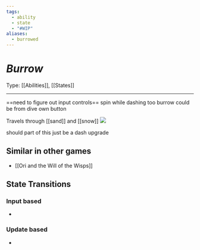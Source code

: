 ```yaml
---
tags:
  - ability
  - state
  - "#WIP"
aliases:
  - burrowed
---
```

# _Burrow_

Type: [[Abilities]], [[States]]

----
==need to figure out input controls==
	spin while dashing too burrow
	could be from dive
	own button


Travels through [[sand]] and [[snow]]
**![](https://lh7-us.googleusercontent.com/lGg3aoFBVswdpLJJOVS8qNRzYv4kIETM1xkLQxQvqccvhFd1PPgvZJyuSMhQWPpRUWS04D8hmpUn4hVdiOp5cm_M3wCHlPtZ2WntakdNRKhkuUyu-bf6gw-AoZ60vyEpCz4kNDwHMxJc_H66yr8t8WQ)**

should part of this just be a dash upgrade


## Similar in other games

* [[Ori and the Will of the Wisps]]

## State Transitions

### Input based

* 

### Update based

* 